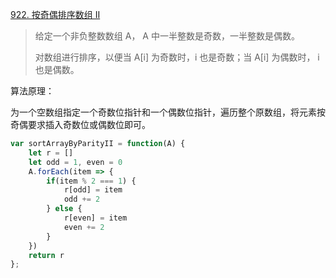 [922. 按奇偶排序数组 II](https://leetcode-cn.com/problems/sort-array-by-parity-ii/)

> 给定一个非负整数数组 A， A 中一半整数是奇数，一半整数是偶数。
> 
> 对数组进行排序，以便当 A[i] 为奇数时，i 也是奇数；当 A[i] 为偶数时， i 也是偶数。

算法原理：

为一个空数组指定一个奇数位指针和一个偶数位指针，遍历整个原数组，将元素按奇偶要求插入奇数位或偶数位即可。

```js
var sortArrayByParityII = function(A) {
    let r = []
    let odd = 1, even = 0
    A.forEach(item => {
        if(item % 2 === 1) {
            r[odd] = item
            odd += 2
        } else {
            r[even] = item
            even += 2
        }
    })
    return r
};
```